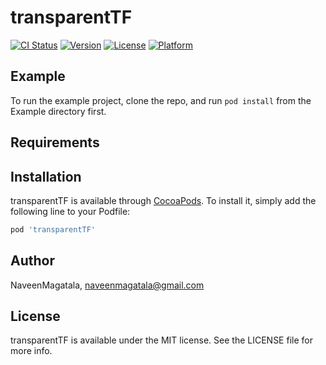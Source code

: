 # transparentTF

[![CI Status](https://img.shields.io/travis/NaveenMagatala/transparentTF.svg?style=flat)](https://travis-ci.org/NaveenMagatala/transparentTF)
[![Version](https://img.shields.io/cocoapods/v/transparentTF.svg?style=flat)](https://cocoapods.org/pods/transparentTF)
[![License](https://img.shields.io/cocoapods/l/transparentTF.svg?style=flat)](https://cocoapods.org/pods/transparentTF)
[![Platform](https://img.shields.io/cocoapods/p/transparentTF.svg?style=flat)](https://cocoapods.org/pods/transparentTF)

## Example

To run the example project, clone the repo, and run `pod install` from the Example directory first.

## Requirements

## Installation

transparentTF is available through [CocoaPods](https://cocoapods.org). To install
it, simply add the following line to your Podfile:

```ruby
pod 'transparentTF'
```

## Author

NaveenMagatala, naveenmagatala@gmail.com

## License

transparentTF is available under the MIT license. See the LICENSE file for more info.
